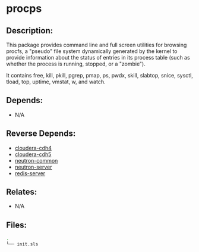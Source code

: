 # procps

## Description:

This package provides command line and full screen utilities for browsing procfs, a "pseudo" file system dynamically generated by the kernel to provide information about the status of entries in its process table (such as whether the process is running, stopped, or a "zombie").

It contains free, kill, pkill, pgrep, pmap, ps, pwdx, skill, slabtop, snice, sysctl, tload, top, uptime, vmstat, w, and watch.

## Depends:

  -  N/A

## Reverse Depends:

  -  [cloudera-cdh4](/salt/cloudera-cdh4)
  -  [cloudera-cdh5](/salt/cloudera-cdh5)
  -  [neutron-common](/salt/neutron-common)
  -  [neutron-server](/salt/neutron-server)
  -  [redis-server](/salt/redis-server)

## Relates:

  -  N/A

## Files:

```bash
.
└── init.sls
```
